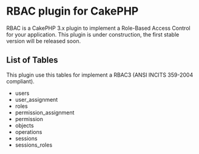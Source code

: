 # RBAC plugin for CakePHP
RBAC is a CakePHP 3.x plugin to implement a Role-Based Access Control for your application.
This plugin is under construction, the first stable version will be released soon.

## List of Tables
This plugin use this tables for implement a RBAC3 (ANSI INCITS 359-2004 compliant). 
- users
- user_assignment
- roles
- permission_assignment
- permission
- objects
- operations
- sessions
- sessions_roles